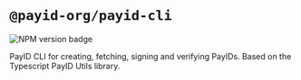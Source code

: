 # `@payid-org/payid-cli`

![NPM version badge](https://img.shields.io/npm/v/@payid-org/payid-cli)

PayID CLI for creating, fetching, signing and verifying PayIDs. Based on the Typescript PayID Utils library.


